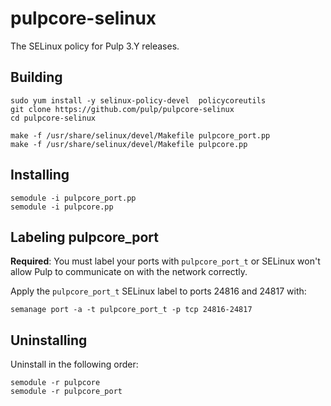 # pulpcore-selinux

The SELinux policy for Pulp 3.Y releases.

## Building

```
sudo yum install -y selinux-policy-devel  policycoreutils
git clone https://github.com/pulp/pulpcore-selinux
cd pulpcore-selinux

make -f /usr/share/selinux/devel/Makefile pulpcore_port.pp
make -f /usr/share/selinux/devel/Makefile pulpcore.pp
```

## Installing

```
semodule -i pulpcore_port.pp
semodule -i pulpcore.pp
```

## Labeling pulpcore\_port

**Required**: You must label your ports with `pulpcore_port_t` or SELinux won't allow Pulp to
communicate on with the network correctly.

Apply the `pulpcore_port_t` SELinux label to ports 24816 and 24817 with:

`semanage port -a -t pulpcore_port_t -p tcp 24816-24817`


## Uninstalling

Uninstall in the following order:

```
semodule -r pulpcore
semodule -r pulpcore_port
```
